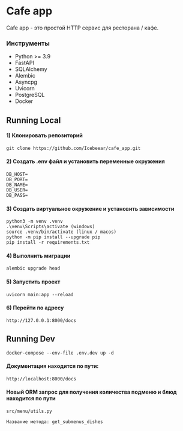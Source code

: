 # Cafe app

Cafe app - это простой HTTP сервис для ресторана / кафе.

### Инструменты

- Python >= 3.9
- FastAPI
- SQLAlchemy
- Alembic
- Asyncpg
- Uvicorn
- PostgreSQL
- Docker

## Running Local
#### 1) Клонировать репозиторий

    git clone https://github.com/Icebeear/cafe_app.git


#### 2) Создать .env файл и установить переменные окружения

    DB_HOST=
    DB_PORT=
    DB_NAME=
    DB_USER=
    DB_PASS=


#### 3) Создать виртуальное окружение и установить зависимости

    python3 -m venv .venv
    .\venv\Scripts\activate (windows)
    source .venv/bin/activate (linux / macos)
    python -m pip install --upgrade pip
    pip install -r requirements.txt


#### 4) Выполнить миграции
    alembic upgrade head


#### 5) Запустить проект
    uvicorn main:app --reload


#### 6) Перейти по адресу
    http://127.0.0.1:8000/docs


## Running Dev
    docker-compose --env-file .env.dev up -d

#### Документация находится по пути:
    http://localhost:8000/docs

#### Новый ORM запрос для получения количества подменю и блюд находится по пути
    src/menu/utils.py

    Название метода: get_submenus_dishes

